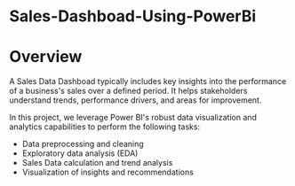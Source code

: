 # Sales-Dashboad-Using-PowerBi
# Overview
A Sales Data Dashboad typically includes key insights into the performance of a business's sales over a defined period. It helps stakeholders understand trends, performance drivers, and areas for improvement.

In this project, we leverage Power BI's robust data visualization and analytics capabilities to perform the following tasks:
-	Data preprocessing and cleaning
-	Exploratory data analysis (EDA)
-	Sales Data calculation and trend analysis
-	Visualization of insights and recommendations

